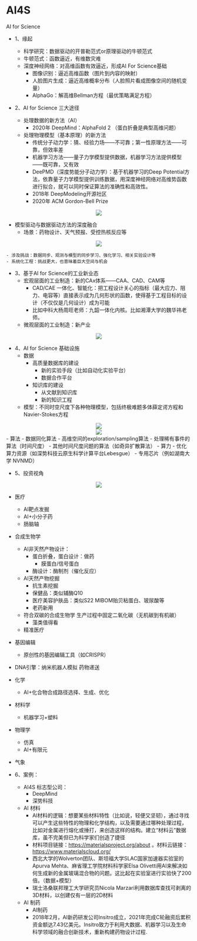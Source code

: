 # AI4S
AI for Science 
- 1、缘起
  - 科学研究：数据驱动的开普勒范式or原理驱动的牛顿范式
  - 牛顿范式：函数逼近，有维数灾难
  - 深度神经网络：对高维函数有效逼近，形成AI For Science基础
    - 图像识别：逼近高维函数（图片到内容的映射）
    - 人脸图片生成：逼近高维概率分布（人脸照片看成图像空间的随机变量）
    - AlphaGo：解高维Bellman方程（最优策略满足方程）

- 2、AI for Science 三大途径
  - 处理数据的新方法（AI）
    - 2020年 DeepMind：AlphaFold 2 （蛋白折叠是典型高维问题）
  - 处理物理模型（基本原理）的新方法
    - 传统分子动力学：猜、经验力场——不可靠；第一性原理方法——可靠，但效率差
    - 机器学习方法——量子力学模型提供数据，机器学习方法提供模型——既可靠，又有效
    - DeePMD（深度势能分子动力学）：基于机器学习的Deep Potential方法，依靠量子力学模型提供训练数据，用深度神经网络对高维势函数进行拟合，就可以同时保证算法的准确性和高效性。
    - 2018年 DeepModeling开源社区
    - 2020年 ACM Gordon-Bell Prize
    
<div align=center>
<img src="https://user-images.githubusercontent.com/118708553/210033847-bdfa4100-c35b-44b7-9b4a-cb277f3bb771.png"/>
</div>


  - 模型驱动与数据驱动方法的深度融合
    - 场景：药物设计、天气预报、受控热核反应等

<div align=center>
<img src="https://user-images.githubusercontent.com/118708553/210033969-ade5693b-ec52-454e-932b-9e3ed0bb3c82.png"/>
</div>

    - 涉及挑战：数据同步、观测与模型的同步学习、强化学习、相关实验设计等
    - 系统化工程：挑战更大，也意味着巨大空间与机会

- 3、基于AI for Science的工业新业态
  - 宏观层面的工业制造：新的CAx体系——CAA、CAD、CAM等
    - CAD/CAE 一体化、智能化：把工程设计关心的指标（最大应力、阻力、电容等）直接表示成为几何形状的函数，使得基于工程目标的设计（不仅仅是几何设计）成为可能
    - 比如中科大杨周旺老师：九韶一体化内核。比如湘潭大学的魏华祎老师。
  - 微观层面的工业制造：新产业

<div align=center>
<img src="https://user-images.githubusercontent.com/118708553/210034018-9688b93e-6413-46f6-abaf-7e8606ddbf2f.png"/>
</div>

- 4、AI for Science 基础设施
  - 数据
    - 高质量数据库的建设
      - 新的实验手段（比如自动化实验平台）
      - 数据合作平台
    - 知识库的建设
      - 从文献到知识库
      - 新的知识工程
  - 模型：不同时空尺度下各种物理模型，包括终极难题多体薛定谔方程和Navier-Stokes方程

<div align=center>
<img src="https://user-images.githubusercontent.com/118708553/210034916-8e241f95-e3bf-4201-ad97-76e2255fa8d2.png"/>
</div>


<div align=center>
<img src="https://user-images.githubusercontent.com/118708553/210034076-645abd5c-451a-45ee-b8e8-dffc9ec021b3.png"/>
</div>
  - 算法
    - 数据同化算法
    - 高维空间的exploration/sampling算法
    - 处理稀有事件的算法（时间尺度）
    - 其他时间尺度问题的算法（如奇异扩散算法）
  - 算力
    - 优化算力资源（如深势科技云原生科学计算平台Lebesgue）
    - 专用芯片（例如湖南大学 NVNMD）

- 5、投资视角

<div align=center>
<img src="https://user-images.githubusercontent.com/118708553/210034134-099d5cd8-1b55-473b-ba78-ae3cfa22d59c.png"/>
</div>

  - 医疗
    - AI靶点发掘
    - AI+小分子药
    - 肠脑轴
  - 合成生物学
    - AI非天然产物设计：
      - 蛋白折叠，蛋白设计：做药
        - 膜蛋白/信号蛋白
      - 酶设计：酶制剂（催化反应）
    - AI天然产物挖掘
      - 抗生素挖掘
      - 保健品：类似辅酶Q10
      - 医疗美容护肤品：类似S22 MIBOM贻贝粘蛋白、玻尿酸等
      - 老药新用
    - 符合双碳的合成生物学 生产过程中固定二氧化碳（无机碳到有机碳）
      - 藻类值得看
    - 精准医疗
  - 基因编辑
    - 原创性的基因编辑工具（如CRISPR）
  - DNA引擎：纳米机器人模拟 药物递送
  - 化学
    - AI+化合物合成路径选择、生成、优化
  - 材料学
    - 机器学习+塑料
  - 物理学
    - 仿真
    - AI+有限元
  - 气象

- 6、案例：
  - AI4S 标志型公司：
    - DeepMind
    - 深势科技 
  - AI 材料
    - AI材料的逻辑：想要某些材料特性（比如说，轻便又坚韧），通过寻找可以产生这些特性的物理和化学结构，以及需要通过哪种处理过程，比如对金属进行熔化或捶打，来创造这样的结构。建立“材料云”数据库，虽不完美但已为科学家们创造了捷径
    - 材料项目链接：https://materialsproject.org/about 。材料云链接：https://www.materialscloud.org/
    - 西北大学的Wolverton团队、斯坦福大学SLAC国家加速器实验室的Apurva Mehta、麻省理工学院材料科学家Elsa Olivetti用AI来解决如何生成新的金属玻璃混合物的问题。这比起在实验室进行实验快了200倍。（数据+模型）
    - 瑞士洛桑联邦理工大学研究员Nicola Marzari利用数据库查找可剥离的3D材料，以创建仅有一层的2D材料
  - AI 制药
    - AI制药 
    - 2018年2月，AI新药研发公司Insitro成立，2021年完成C轮融资后累积资金额达7.43亿美元。Insitro致力于利用大数据、机器学习以及生命科学领域的融合创新技术，重新构建药物设计过程.


